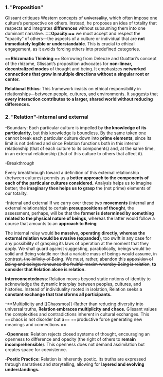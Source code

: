 ### 1. "Proposition"
Glissant critiques Western concepts of ~~universality~~, which often impose one culture’s perspective on others. Instead, he proposes an idea of totality that respects and integrates **differences** without subsuming them into one dominant narrative.
**==Opacity:==**
we must accept and respect the “opacity” of others—the aspects of a culture or individual that are **not immediately legible or understandable**. This is crucial to ethical engagement, as it avoids forcing others into predefined categories.

==**Rhizomatic Thinking**:==
Borrowing from Deleuze and Guattari’s concept of the rhizome, Glissant’s proposition advocates for **non-linear, decentralized modes** of thought and being. It emphasizes **networked connections that grow in multiple directions without a singular root or center.**

**Relational Ethics**: This framework insists on ethical responsibility in relationships—between people, cultures, and environments. It suggests that **every interaction contributes to a larger, shared world without reducing differences.**


### 2.  "Relation"-internal and external 

-Boundary:
Each particular culture is impelled by **the knowledge of its particularity**, but this knowledge is boundless. By the same token one cannot break each particular culture down into **prime elements**, since its limit is not defined and since Relation functions both in this internaI relationship (that of each culture to its components) and, at the same time, in an external relationship (that of this culture to others that affect it). 

-Breakthrough

Every breakthrough toward a definition of this external relationship (between cultures) permits us a **better approach to the components of each of the particular cultures considered.** Analysis helps us to imagine better; the **imaginary then helps us to grasp** the (not prime) elements of our totality.

-Internal and external
If we carry over these two **movements** (internaI and external relationship) to certain **presuppositions of though**t, the assessment, perhaps, will be that the **former is determined by something related to the physical nature of beings**, whereas the latter would follow a course that amounts to an **approach to Being**

The internaI relay would **be massive, operating directly, whereas the external relation would be evasive (expanded)**, too swift in any case for any possibility of grasping its laws of operation at the moment that they apply. 
We shall guard against suggesting, parabolically, beings would be solid and Being volatile nor that a variable mass of beings would assume, in contrast~~, the infinity of Being~~. We must, rather, abandon this ~~apposition of Being and beings: renounce the fruitful maxim whereby Being is relation~~, **to consider that Relation alone is relation.**

**Interconnectedness**: Relation moves beyond static notions of identity to acknowledge the dynamic interplay between peoples, cultures, and histories. Instead of individuality rooted in isolation, Relation seeks a **constant exchange that transforms all participants.**

-**Multiplicity and [[Chaosmos]] :Rather than reducing diversity into universal truths, **Relation embraces multiplicity and chaos.** Glissant values the complexities and contradictions inherent in cultural exchanges. This ==chaos is not disorder but a== ==productive force generating new meanings and connections.==

-**Openness**: Relation rejects closed systems of thought, encouraging an openness to difference and opacity (the right of others to **remain incomprehensible**). This openness does not demand assimilation but creates space for coexistence.

-**Poetic Practice**: Relation is inherently poetic. Its truths are expressed through narratives and storytelling, allowing for **layered and evolving understandings.**